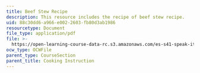 ```yaml
---
title: Beef Stew Recipe
description: This resource includes the recipe of beef stew recipe.
uid: 88c30dd6-a966-e002-2603-fb80d3ab1986
resourcetype: Document
file_type: application/pdf
file: >-
  https://open-learning-course-data-rc.s3.amazonaws.com/es-s41-speak-italian-with-your-mouth-full-spring-2012/88c30dd6a966e0022603fb80d3ab1986_MITES_S41S12_BeefStwRecip.pdf
ocw_type: OCWFile
parent_type: CourseSection
parent_title: Cooking Instruction
---
```

